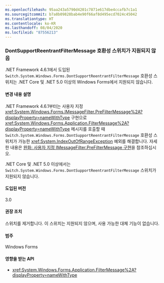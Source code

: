 ```yaml
---
ms.openlocfilehash: 95aa243a5790d4201c7871e617dbe4ccafb7c1a1
ms.sourcegitcommit: b7a8b09828bab4e90f66af8d495ecd7024c45042
ms.translationtype: HT
ms.contentlocale: ko-KR
ms.lasthandoff: 08/04/2020
ms.locfileid: "87556213"
---
```

### <a name="dontsupportreentrantfiltermessage-compatibility-switch-not-supported"></a>DontSupportReentrantFilterMessage 호환성 스위치가 지원되지 않음

.NET Framework 4.6.1에서 도입된 `Switch.System.Windows.Forms.DontSupportReentrantFilterMessage` 호환성 스위치는 .NET Core 및 .NET 5.0 이상의 Windows Forms에서 지원되지 않습니다.

#### <a name="change-description"></a>변경 내용 설명

.NET Framework 4.6.1부터는 사용자 지정 <xref:System.Windows.Forms.IMessageFilter.PreFilterMessage%2A?displayProperty=nameWithType> 구현으로 <xref:System.Windows.Forms.Application.FilterMessage%2A?displayProperty=nameWithType> 메시지를 호출할 때 `Switch.System.Windows.Forms.DontSupportReentrantFilterMessage` 호환성 스위치가 가능한 <xref:System.IndexOutOfRangeException> 예외를 해결합니다. 자세한 내용은 [완화: 사용자 지정 IMessageFilter.PreFilterMessage 구현](~/docs/framework/migration-guide/mitigation-custom-imessagefilter-prefiltermessage-implementations.md)을 참조하십시오.

.NET Core 및 .NET 5.0 이상에서는 `Switch.System.Windows.Forms.DontSupportReentrantFilterMessage` 스위치가 지원되지 않습니다.

#### <a name="version-introduced"></a>도입된 버전

3.0

#### <a name="recommended-action"></a>권장 조치

스위치를 제거합니다. 이 스위치는 지원되지 않으며, 사용 가능한 대체 기능이 없습니다.

#### <a name="category"></a>범주

Windows Forms

#### <a name="affected-apis"></a>영향을 받는 API

- <xref:System.Windows.Forms.Application.FilterMessage%2A?displayProperty=nameWithType>

<!-- 

#### Affected APIs

- `M:System.Windows.Forms.Application.FilterMessage(System.Windows.Forms.Message)`

-->
